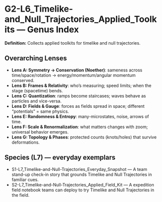 # G2-L6_Timelike-and_Null_Trajectories_Applied_Toolkits — Genus Index
**Definition:** Collects applied toolkits for timelike and null trajectories.

## Overarching Lenses

- **Lens A: Symmetry -> Conservation (Noether)**: sameness across time/space/rotation → energy/momentum/angular momentum conserved.
- **Lens B: Frames & Relativity**: who’s measuring; speed limits; when the stage (spacetime) bends.
- **Lens C: Quantization**: ramps become staircases; waves behave as particles and vice-versa.
- **Lens D: Fields & Gauge**: forces as fields spread in space; different “potentials” = same physics.
- **Lens E: Randomness & Entropy**: many-microstates, noise, arrows of time.
- **Lens F: Scale & Renormalization**: what matters changes with zoom; universal behavior emerges.
- **Lens G: Topology & Phases**: protected counts (knots/holes) that survive deformations.

## Species (L7) — everyday exemplars
- S1-L7_Timelike-and-Null-Trajectories_Everyday_Snapshot — A team stand-up check-in story that grounds Timelike and Null Trajectories in familiar cues.
- S2-L7_Timelike-and-Null-Trajectories_Applied_Field_Kit — A expedition field notebook teams can deploy to try Timelike and Null Trajectories in the field.
